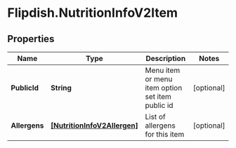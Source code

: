 # Flipdish.NutritionInfoV2Item

## Properties

Name | Type | Description | Notes
------------ | ------------- | ------------- | -------------
**PublicId** | **String** | Menu item or menu item option set item public id | [optional] 
**Allergens** | [**[NutritionInfoV2Allergen]**](NutritionInfoV2Allergen.md) | List of allergens for this item | [optional] 


